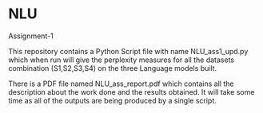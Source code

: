 # NLU
Assignment-1

This repository contains a Python Script file with name NLU_ass1_upd.py which when run will give the perplexity measures for all the datasets combination (S1,S2,S3,S4) on the three Language models built.

There is a PDF file named NLU_ass_report.pdf which contains all the description about the work done and the results obtained.
It will take some time as all of the outputs are being produced by a single script.
